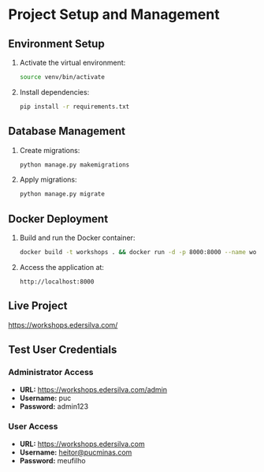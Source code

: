 # Project Setup and Management

## Environment Setup

1. Activate the virtual environment:
   ```bash
   source venv/bin/activate
   ```

2. Install dependencies:
   ```bash
   pip install -r requirements.txt
   ```

## Database Management

1. Create migrations:
   ```bash
   python manage.py makemigrations
   ```

2. Apply migrations:
   ```bash
   python manage.py migrate
   ```

## Docker Deployment

1. Build and run the Docker container:
   ```bash
   docker build -t workshops . && docker run -d -p 8000:8000 --name workshops workshops
   ```

2. Access the application at:
   ```
   http://localhost:8000
   ```

## Live Project
<a href="https://workshops.edersilva.com/" target="_blank">https://workshops.edersilva.com/</a>

## Test User Credentials

### Administrator Access
- **URL:** <a href="https://workshops.edersilva.com/admin" target="_blank">https://workshops.edersilva.com/admin</a>
- **Username:** puc
- **Password:** admin123

### User Access
- **URL:** <a href="https://workshops.edersilva.com" target="_blank">https://workshops.edersilva.com</a>
- **Username:** heitor@pucminas.com
- **Password:** meufilho